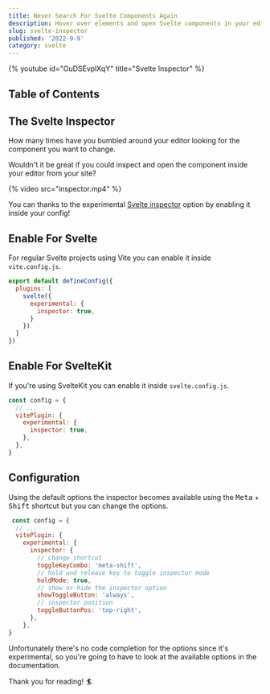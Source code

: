 ```yaml
---
title: Never Search For Svelte Components Again
description: Hover over elements and open Svelte components in your editor using the Svelte inspector.
slug: svelte-inspector
published: '2022-9-9'
category: svelte
---
```


{% youtube id="OuDSEvplXqY" title="Svelte Inspector" %}

## Table of Contents

## The Svelte Inspector

How many times have you bumbled around your editor looking for the component you want to change.

Wouldn't it be great if you could inspect and open the component inside your editor from your site?

{% video src="inspector.mp4" %}

You can thanks to the experimental [Svelte inspector](https://github.com/sveltejs/vite-plugin-svelte/blob/main/docs/config.md#inspector) option by enabling it inside your config!

## Enable For Svelte

For regular Svelte projects using Vite you can enable it inside `vite.config.js`.

```js:vite.config.js showLineNumbers
export default defineConfig({
  plugins: [
    svelte({
      experimental: {
        inspector: true,
      }
    })
  ]
})
```

## Enable For SvelteKit

If you're using SvelteKit you can enable it inside `svelte.config.js`.

```js:svelte.config.js showLineNumbers
const config = {
  // ...
  vitePlugin: {
    experimental: {
      inspector: true,
    },
  },
}
```

## Configuration

Using the default options the inspector becomes available using the <kbd>Meta</kbd> + <kbd>Shift</kbd> shortcut but you can change the options.

```js:svelte.config.js showLineNumbers
 const config = {
  // ...
  vitePlugin: {
    experimental: {
      inspector: {
        // change shortcut
        toggleKeyCombo: 'meta-shift',
        // hold and release key to toggle inspector mode
        holdMode: true,
        // show or hide the inspector option
        showToggleButton: 'always',
        // inspector position
        toggleButtonPos: 'top-right',
      },
    },
}
```

Unfortunately there's no code completion for the options since it's experimental, so you're going to have to look at the available options in the documentation.

Thank you for reading! 🏄️
